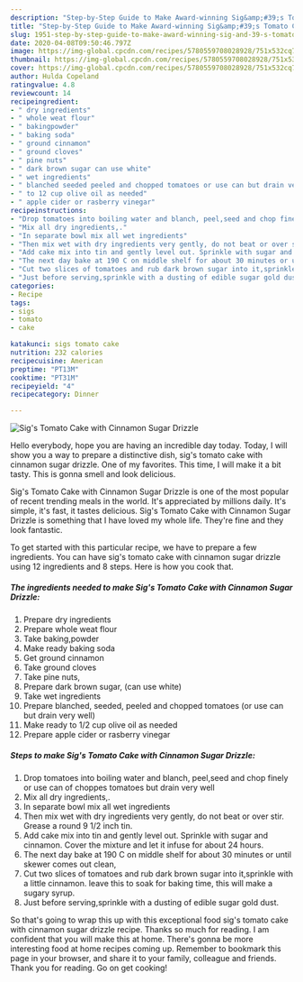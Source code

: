 ```yaml
---
description: "Step-by-Step Guide to Make Award-winning Sig&amp;#39;s Tomato Cake with Cinnamon Sugar Drizzle"
title: "Step-by-Step Guide to Make Award-winning Sig&amp;#39;s Tomato Cake with Cinnamon Sugar Drizzle"
slug: 1951-step-by-step-guide-to-make-award-winning-sig-and-39-s-tomato-cake-with-cinnamon-sugar-drizzle
date: 2020-04-08T09:50:46.797Z
image: https://img-global.cpcdn.com/recipes/5780559708028928/751x532cq70/sigs-tomato-cake-with-cinnamon-sugar-drizzle-recipe-main-photo.jpg
thumbnail: https://img-global.cpcdn.com/recipes/5780559708028928/751x532cq70/sigs-tomato-cake-with-cinnamon-sugar-drizzle-recipe-main-photo.jpg
cover: https://img-global.cpcdn.com/recipes/5780559708028928/751x532cq70/sigs-tomato-cake-with-cinnamon-sugar-drizzle-recipe-main-photo.jpg
author: Hulda Copeland
ratingvalue: 4.8
reviewcount: 14
recipeingredient:
- " dry ingredients"
- " whole weat flour"
- " bakingpowder"
- " baking soda"
- " ground cinnamon"
- " ground cloves"
- " pine nuts"
- " dark brown sugar can use white"
- " wet ingredients"
- " blanched seeded peeled and chopped tomatoes or use can but drain very well"
- " to 12 cup olive oil as needed"
- " apple cider or rasberry vinegar"
recipeinstructions:
- "Drop tomatoes into boiling water and blanch, peel,seed and chop finely or use can of choppes tomatoes but drain very well"
- "Mix all dry ingredients,."
- "In separate bowl mix all wet ingredients"
- "Then mix wet with dry ingredients very gently, do not beat or over stir. Grease a round 9 1/2 inch tin."
- "Add cake mix into tin and gently level out. Sprinkle with sugar and cinnamon. Cover the mixture and let it infuse for about 24 hours."
- "The next day bake at 190 C on middle shelf for about 30 minutes or until skewer comes out clean,"
- "Cut two slices of tomatoes and rub dark brown sugar into it,sprinkle with a little cinnamon. leave this to soak for baking time, this will make a sugary syrup."
- "Just before serving,sprinkle with a dusting of edible sugar gold dust."
categories:
- Recipe
tags:
- sigs
- tomato
- cake

katakunci: sigs tomato cake 
nutrition: 232 calories
recipecuisine: American
preptime: "PT13M"
cooktime: "PT31M"
recipeyield: "4"
recipecategory: Dinner

---
```



![Sig&#39;s Tomato Cake with Cinnamon Sugar Drizzle](https://img-global.cpcdn.com/recipes/5780559708028928/751x532cq70/sigs-tomato-cake-with-cinnamon-sugar-drizzle-recipe-main-photo.jpg)

Hello everybody, hope you are having an incredible day today. Today, I will show you a way to prepare a distinctive dish, sig&#39;s tomato cake with cinnamon sugar drizzle. One of my favorites. This time, I will make it a bit tasty. This is gonna smell and look delicious.

Sig&#39;s Tomato Cake with Cinnamon Sugar Drizzle is one of the most popular of recent trending meals in the world. It's appreciated by millions daily. It's simple, it's fast, it tastes delicious. Sig&#39;s Tomato Cake with Cinnamon Sugar Drizzle is something that I have loved my whole life. They're fine and they look fantastic.




To get started with this particular recipe, we have to prepare a few ingredients. You can have sig&#39;s tomato cake with cinnamon sugar drizzle using 12 ingredients and 8 steps. Here is how you cook that.

<!--inarticleads1-->

##### The ingredients needed to make Sig&#39;s Tomato Cake with Cinnamon Sugar Drizzle:

1. Prepare  dry ingredients
1. Prepare  whole weat flour
1. Take  baking,powder
1. Make ready  baking soda
1. Get  ground cinnamon
1. Take  ground cloves
1. Take  pine nuts,
1. Prepare  dark brown sugar, (can use white)
1. Take  wet ingredients
1. Prepare  blanched, seeded, peeled and chopped tomatoes (or use can but drain very well)
1. Make ready  to 1/2 cup olive oil as needed
1. Prepare  apple cider or rasberry vinegar




<!--inarticleads2-->

##### Steps to make Sig&#39;s Tomato Cake with Cinnamon Sugar Drizzle:

1. Drop tomatoes into boiling water and blanch, peel,seed and chop finely or use can of choppes tomatoes but drain very well
1. Mix all dry ingredients,.
1. In separate bowl mix all wet ingredients
1. Then mix wet with dry ingredients very gently, do not beat or over stir. Grease a round 9 1/2 inch tin.
1. Add cake mix into tin and gently level out. Sprinkle with sugar and cinnamon. Cover the mixture and let it infuse for about 24 hours.
1. The next day bake at 190 C on middle shelf for about 30 minutes or until skewer comes out clean,
1. Cut two slices of tomatoes and rub dark brown sugar into it,sprinkle with a little cinnamon. leave this to soak for baking time, this will make a sugary syrup.
1. Just before serving,sprinkle with a dusting of edible sugar gold dust.




So that's going to wrap this up with this exceptional food sig&#39;s tomato cake with cinnamon sugar drizzle recipe. Thanks so much for reading. I am confident that you will make this at home. There's gonna be more interesting food at home recipes coming up. Remember to bookmark this page in your browser, and share it to your family, colleague and friends. Thank you for reading. Go on get cooking!
